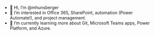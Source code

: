 - 👋 Hi, I’m @mhunsberger
- 👀 I’m interested in Office 365, SharePoint, automation (Power Automate!), and project management. 
- 🌱 I’m currently learning more about Git, Microsoft Teams apps, Power Platform, and Azure.

<!---
mhunsberger/mhunsberger is a ✨ special ✨ repository because its `README.md` (this file) appears on your GitHub profile.
You can click the Preview link to take a look at your changes.
--->
